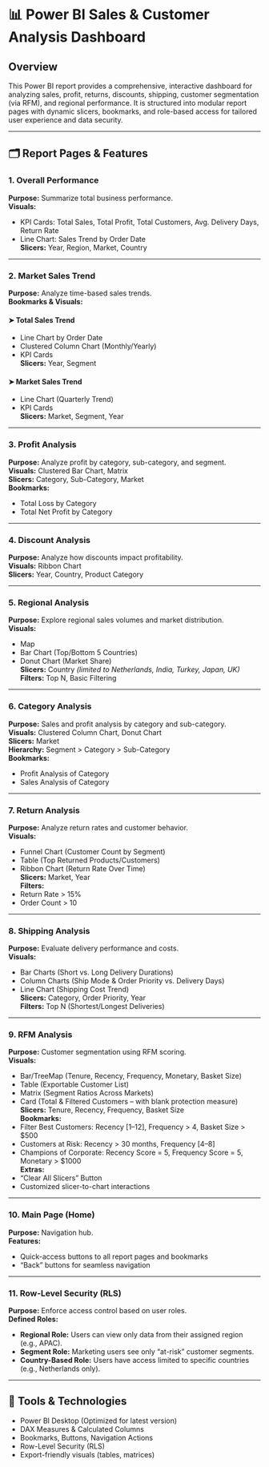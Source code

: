 # 📊 Power BI Sales & Customer Analysis Dashboard

## Overview
This Power BI report provides a comprehensive, interactive dashboard for analyzing sales, profit, returns, discounts, shipping, customer segmentation (via RFM), and regional performance. It is structured into modular report pages with dynamic slicers, bookmarks, and role-based access for tailored user experience and data security.

---

## 🗂️ Report Pages & Features

### 1. Overall Performance
**Purpose:** Summarize total business performance.  
**Visuals:**
- KPI Cards: Total Sales, Total Profit, Total Customers, Avg. Delivery Days, Return Rate
- Line Chart: Sales Trend by Order Date  
**Slicers:** Year, Region, Market, Country

---

### 2. Market Sales Trend
**Purpose:** Analyze time-based sales trends.  
**Bookmarks & Visuals:**

#### ➤ Total Sales Trend
- Line Chart by Order Date
- Clustered Column Chart (Monthly/Yearly)
- KPI Cards  
**Slicers:** Year, Segment

#### ➤ Market Sales Trend
- Line Chart (Quarterly Trend)
- KPI Cards  
**Slicers:** Market, Segment, Year

---

### 3. Profit Analysis
**Purpose:** Analyze profit by category, sub-category, and segment.  
**Visuals:** Clustered Bar Chart, Matrix  
**Slicers:** Category, Sub-Category, Market  
**Bookmarks:**
- Total Loss by Category
- Total Net Profit by Category

---

### 4. Discount Analysis
**Purpose:** Analyze how discounts impact profitability.  
**Visuals:** Ribbon Chart  
**Slicers:** Year, Country, Product Category

---

### 5. Regional Analysis
**Purpose:** Explore regional sales volumes and market distribution.  
**Visuals:**
- Map
- Bar Chart (Top/Bottom 5 Countries)
- Donut Chart (Market Share)  
**Slicers:** Country *(limited to Netherlands, India, Turkey, Japan, UK)*  
**Filters:** Top N, Basic Filtering

---

### 6. Category Analysis
**Purpose:** Sales and profit analysis by category and sub-category.  
**Visuals:** Clustered Column Chart, Donut Chart  
**Slicers:** Market  
**Hierarchy:** Segment > Category > Sub-Category  
**Bookmarks:**
- Profit Analysis of Category
- Sales Analysis of Category

---

### 7. Return Analysis
**Purpose:** Analyze return rates and customer behavior.  
**Visuals:**
- Funnel Chart (Customer Count by Segment)
- Table (Top Returned Products/Customers)
- Ribbon Chart (Return Rate Over Time)  
**Slicers:** Market, Year  
**Filters:**
- Return Rate > 15%
- Order Count > 10

---

### 8. Shipping Analysis
**Purpose:** Evaluate delivery performance and costs.  
**Visuals:**
- Bar Charts (Short vs. Long Delivery Durations)
- Column Charts (Ship Mode & Order Priority vs. Delivery Days)
- Line Chart (Shipping Cost Trend)  
**Slicers:** Category, Order Priority, Year  
**Filters:** Top N (Shortest/Longest Deliveries)

---

### 9. RFM Analysis
**Purpose:** Customer segmentation using RFM scoring.  
**Visuals:**
- Bar/TreeMap (Tenure, Recency, Frequency, Monetary, Basket Size)
- Table (Exportable Customer List)
- Matrix (Segment Ratios Across Markets)
- Card (Total & Filtered Customers – with blank protection measure)  
**Slicers:** Tenure, Recency, Frequency, Basket Size  
**Bookmarks:**
- Filter Best Customers: Recency [1–12], Frequency > 4, Basket Size > $500
- Customers at Risk: Recency > 30 months, Frequency [4–8]
- Champions of Corporate: Recency Score = 5, Frequency Score = 5, Monetary > $1000  
**Extras:**
- “Clear All Slicers” Button
- Customized slicer-to-chart interactions

---

### 10. Main Page (Home)
**Purpose:** Navigation hub.  
**Features:**
- Quick-access buttons to all report pages and bookmarks
- “Back” buttons for seamless navigation

---

### 11. Row-Level Security (RLS)
**Purpose:** Enforce access control based on user roles.  
**Defined Roles:**
- **Regional Role:** Users can view only data from their assigned region (e.g., APAC).
- **Segment Role:** Marketing users see only “at-risk” customer segments.
- **Country-Based Role:** Users have access limited to specific countries (e.g., Netherlands only).

---

## 🔧 Tools & Technologies
- Power BI Desktop (Optimized for latest version)
- DAX Measures & Calculated Columns
- Bookmarks, Buttons, Navigation Actions
- Row-Level Security (RLS)
- Export-friendly visuals (tables, matrices)

